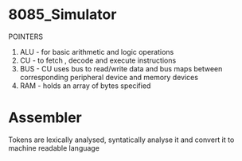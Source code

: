 # 8085_Simulator


POINTERS 

1. ALU - for basic arithmetic and logic operations
2. CU - to fetch , decode and execute instructions
3. BUS - CU uses bus to read/write data and bus maps between corresponding peripheral device and memory devices
4. RAM - holds an array of bytes specified

# Assembler
Tokens are lexically analysed,  syntatically analyse it and convert it to machine readable language

